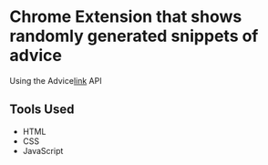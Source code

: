 # Chrome Extension that shows randomly generated snippets of advice
Using the Advice[link](https://api.adviceslip.com/advice) API

## Tools Used
- HTML
- CSS
- JavaScript
